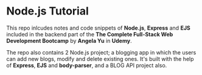 # Node.js Tutorial

This repo inlcudes notes and code snippets of **Node.js**, **Express** and **EJS** included in the backend part of the **The Complete Full-Stack Web Development Bootcamp** by **Angela Yu** in **Udemy**. 

The repo also contains 2 Node.js project; a blogging app in which the users can add new blogs, modify and delete existing ones. It's built with the help of **Express**, **EJS** and **body-parser**, and a BLOG API project also. 
